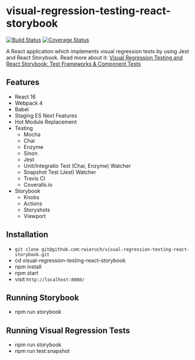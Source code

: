 # visual-regression-testing-react-storybook

[![Build Status](https://travis-ci.org/rwieruch/visual-regression-testing-react-storybook.svg?branch=master)](https://travis-ci.org/rwieruch/visual-regression-testing-react-storybook) [![Coverage Status](https://coveralls.io/repos/github/rwieruch/visual-regression-testing-react-storybook/badge.svg?branch=master)](https://coveralls.io/github/rwieruch/visual-regression-testing-react-storybook?branch=master)

A React application which implements visual regression tests by using Jest and React Storybook. Read more about it: [Visual Regression Testing and React Storybook: Test Frameworks & Component Tests](https://www.robinwieruch.de/visual-regression-testing-react-storybook/)

## Features

* React 16
* Webpack 4
* Babel
* Staging ES Next Features
* Hot Module Replacement
* Testing
  * Mocha
  * Chai
  * Enzyme
  * Sinon
  * Jest
  * Unit/Integratio Test (Chai, Enzyme) Watcher
  * Snapshot Test (Jest) Watcher
  * Travis CI
  * Coveralls.io
* Storybook
  * Knobs
  * Actions
  * Storyshots
  * Viewport

## Installation

* `git clone git@github.com:rwieruch/visual-regression-testing-react-storybook.git`
* cd visual-regression-testing-react-storybook
* npm install
* npm start
* visit `http://localhost:8080/`

## Running Storybook

* npm run storybook

## Running Visual Regression Tests

* npm run storybook
* npm run test:snapshot
